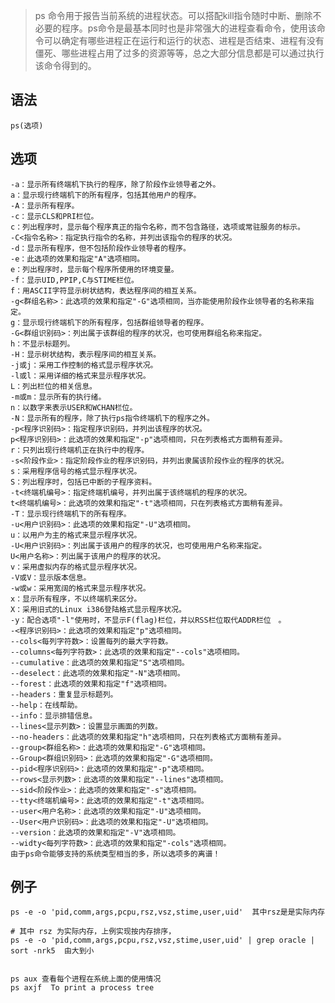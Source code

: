 > ps 命令用于报告当前系统的进程状态。可以搭配kill指令随时中断、删除不必要的程序。ps命令是最基本同时也是非常强大的进程查看命令，使用该命令可以确定有哪些进程正在运行和运行的状态、进程是否结束、进程有没有僵死、哪些进程占用了过多的资源等等，总之大部分信息都是可以通过执行该命令得到的。


语法
----

    ps(选项)

选项
--

    -a：显示所有终端机下执行的程序，除了阶段作业领导者之外。
    a：显示现行终端机下的所有程序，包括其他用户的程序。
    -A：显示所有程序。
    -c：显示CLS和PRI栏位。
    c：列出程序时，显示每个程序真正的指令名称，而不包含路径，选项或常驻服务的标示。
    -C<指令名称>：指定执行指令的名称，并列出该指令的程序的状况。
    -d：显示所有程序，但不包括阶段作业领导者的程序。
    -e：此选项的效果和指定"A"选项相同。
    e：列出程序时，显示每个程序所使用的环境变量。
    -f：显示UID,PPIP,C与STIME栏位。
    f：用ASCII字符显示树状结构，表达程序间的相互关系。
    -g<群组名称>：此选项的效果和指定"-G"选项相同，当亦能使用阶段作业领导者的名称来指定。
    g：显示现行终端机下的所有程序，包括群组领导者的程序。
    -G<群组识别码>：列出属于该群组的程序的状况，也可使用群组名称来指定。
    h：不显示标题列。
    -H：显示树状结构，表示程序间的相互关系。
    -j或j：采用工作控制的格式显示程序状况。
    -l或l：采用详细的格式来显示程序状况。
    L：列出栏位的相关信息。
    -m或m：显示所有的执行绪。
    n：以数字来表示USER和WCHAN栏位。
    -N：显示所有的程序，除了执行ps指令终端机下的程序之外。
    -p<程序识别码>：指定程序识别码，并列出该程序的状况。
    p<程序识别码>：此选项的效果和指定"-p"选项相同，只在列表格式方面稍有差异。
    r：只列出现行终端机正在执行中的程序。
    -s<阶段作业>：指定阶段作业的程序识别码，并列出隶属该阶段作业的程序的状况。
    s：采用程序信号的格式显示程序状况。
    S：列出程序时，包括已中断的子程序资料。
    -t<终端机编号>：指定终端机编号，并列出属于该终端机的程序的状况。
    t<终端机编号>：此选项的效果和指定"-t"选项相同，只在列表格式方面稍有差异。
    -T：显示现行终端机下的所有程序。
    -u<用户识别码>：此选项的效果和指定"-U"选项相同。
    u：以用户为主的格式来显示程序状况。
    -U<用户识别码>：列出属于该用户的程序的状况，也可使用用户名称来指定。
    U<用户名称>：列出属于该用户的程序的状况。
    v：采用虚拟内存的格式显示程序状况。
    -V或V：显示版本信息。
    -w或w：采用宽阔的格式来显示程序状况。　
    x：显示所有程序，不以终端机来区分。
    X：采用旧式的Linux i386登陆格式显示程序状况。
    -y：配合选项"-l"使用时，不显示F(flag)栏位，并以RSS栏位取代ADDR栏位　。
    -<程序识别码>：此选项的效果和指定"p"选项相同。
    --cols<每列字符数>：设置每列的最大字符数。
    --columns<每列字符数>：此选项的效果和指定"--cols"选项相同。
    --cumulative：此选项的效果和指定"S"选项相同。
    --deselect：此选项的效果和指定"-N"选项相同。
    --forest：此选项的效果和指定"f"选项相同。
    --headers：重复显示标题列。
    --help：在线帮助。
    --info：显示排错信息。
    --lines<显示列数>：设置显示画面的列数。
    --no-headers：此选项的效果和指定"h"选项相同，只在列表格式方面稍有差异。
    --group<群组名称>：此选项的效果和指定"-G"选项相同。
    --Group<群组识别码>：此选项的效果和指定"-G"选项相同。
    --pid<程序识别码>：此选项的效果和指定"-p"选项相同。
    --rows<显示列数>：此选项的效果和指定"--lines"选项相同。
    --sid<阶段作业>：此选项的效果和指定"-s"选项相同。
    --tty<终端机编号>：此选项的效果和指定"-t"选项相同。
    --user<用户名称>：此选项的效果和指定"-U"选项相同。
    --User<用户识别码>：此选项的效果和指定"-U"选项相同。
    --version：此选项的效果和指定"-V"选项相同。
    --widty<每列字符数>：此选项的效果和指定"-cols"选项相同。
    由于ps命令能够支持的系统类型相当的多，所以选项多的离谱！
    
例子
---
    ps -e -o 'pid,comm,args,pcpu,rsz,vsz,stime,user,uid'  其中rsz是是实际内存
    
    # 其中 rsz 为实际内存，上例实现按内存排序，
    ps -e -o 'pid,comm,args,pcpu,rsz,vsz,stime,user,uid' | grep oracle |  sort -nrk5  由大到小


    ps aux 查看每个进程在系统上面的使用情况
    ps axjf  To print a process tree